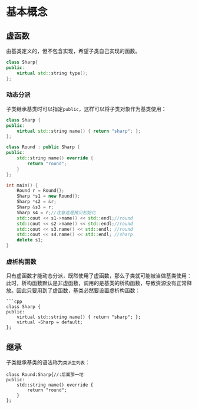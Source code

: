 # 基本概念

## 虚函数

由基类定义的，但不包含实现，希望子类自己实现的函数。

```cpp
class Sharp{
public:
    virtual std::string type();
};
```

### 动态分派

子类继承基类时可以指定`public`，这样可以将子类对象作为基类使用：

```cpp
class Sharp {
public:
    virtual std::string name() { return "sharp"; };
};

class Round : public Sharp {
public:
    std::string name() override {
        return "round";
    }
};

int main() {
    Round r = Round{};
    Sharp *s1 = new Round{};
    Sharp *s2 = &r;
    Sharp &s3 = r;
    Sharp s4 = r;//注意这是拷贝初始化
    std::cout << s1->name() << std::endl;//round
    std::cout << s2->name() << std::endl;//round
    std::cout << s3.name() << std::endl; //round
    std::cout << s4.name() << std::endl; //sharp
    delete s1;
}
```

### 虚析构函数

只有虚函数才能动态分派，既然使用了虚函数，那么子类就可能被当做基类使用：此时，析构函数默认是非虚函数，调用的是基类的析构函数，导致资源没有正常释放。因此只要用到了虚函数，基类必然要设置虚析构函数：

````
```cpp
class Sharp {
public:
    virtual std::string name() { return "sharp"; };
    virtual ~Sharp = default;
};
````

## 继承

子类继承基类的语法称为`类派生列表`：

```
class Round:Sharp{//:后面那一坨
public:
    std::string name() override {
        return "round";
    }
};
```
